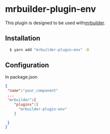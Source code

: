 mrbuilder-plugin-env
===
This plugin is designed to be used with[mrbuilder](https://github.com/jspears/mrbuilder).

## Installation
```sh
  $ yarn add "mrbuilder-plugin-env" -D
```
## Configuration
In package.json
```json
{
 "name":"your_component"
 ...
 "mrbuilder":{
    "plugins":[
      "mrbuilder-plugin-env"
    ]

 }
}
```
